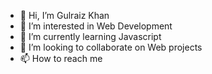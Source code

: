 - 👋 Hi, I’m Gulraiz Khan
- 👀 I’m interested in Web Development
- 🌱 I’m currently learning Javascript
- 💞️ I’m looking to collaborate on Web projects
- 📫 How to reach me 

<!---
Gulkhan1238/Gulkhan1238 is a ✨ special ✨ repository because its `README.md` (this file) appears on your GitHub profile.
You can click the Preview link to take a look at your changes.
--->
